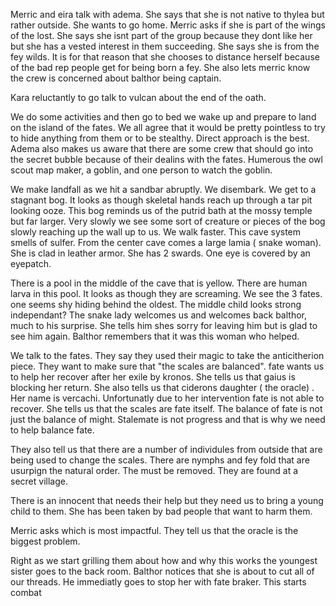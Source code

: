 Merric and eira talk with adema. She says that she is not native to thylea but rather outside. She wants to go home.  Merric asks if she is part of the wings of the lost. She says she isnt part of the group because they dont like her but she has a vested interest in them succeeding.  She says she is from the fey wilds. It is for that reason that she chooses to distance herself because of the bad rep people get for being born a fey.  She also lets merric know the crew is concerned about balthor being captain. 

Kara reluctantly to go talk to vulcan about the end of the oath. 

We do some activities and then go to bed
we wake up and prepare to land on the island of the fates. We all agree that it would be pretty pointless to try to hide anything from them or to be stealthy. Direct approach is the best. Adema also makes us aware that there are some crew that should go into the secret bubble because of their dealins with the fates. Humerous the owl scout map maker, a goblin, and one person to watch the goblin. 

We make landfall as we hit a sandbar abruptly. We disembark. We get to a stagnant bog. It looks as though skeletal hands reach up through a tar pit looking ooze. This bog reminds us of the putrid bath at the mossy temple but far larger. Very slowly we see some sort of creature or pieces of the bog slowly reaching up the wall up to us. We walk faster. This cave system smells of sulfer. From the center cave comes a large lamia ( snake woman). She is clad in leather armor. She has 2 swards. One eye is covered by an eyepatch. 

There is a pool in the middle of the cave that is yellow. There are human larva in this pool. It looks as though they are screaming. We see the 3 fates. one seems shy hiding behind the oldest. The middle child looks strong independant? The snake lady welcomes us and welcomes back balthor, much to his surprise. She tells him shes sorry for leaving him but is glad to see him again. Balthor remembers that it was this woman who helped. 

We talk to the fates. They say they used their magic to take the anticitherion piece. They want to make sure that "the scales are balanced". fate wants us to help her recover after her exile by kronos. She tells us that gaius is blocking her return. She also tells us that ciderons daughter ( the oracle) . Her name is vercachi. Unfortunatly due to her intervention fate is not able to recover. 
She tells us that the scales are fate itself. The balance of fate is not just the balance of might. Stalemate is not progress and that is why we need to help balance fate. 

They also tell us that there are a number of individules from outside that are being used to change the scales. There are nymphs and fey fold that are usurpign the natural order. The must be removed. They are found at a secret village. 

There is an innocent that needs their help but they need us to bring a young child to them. She has been taken by bad people that want to harm them. 

Merric asks which is most impactful. They tell us that the oracle is the biggest problem. 

Right as we start grilling them about how and why this works the youngest sister goes to the back room. Balthor notices that she is about to cut all of our threads. He immediatly goes to stop her with fate braker. This starts combat